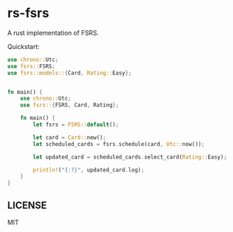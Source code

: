 # rs-fsrs
A rust implementation of FSRS.

Quickstart:
```rust
use chrono::Utc;
use fsrs::FSRS;
use fsrs::models::{Card, Rating::Easy};


fn main() {
    use chrono::Utc;
    use fsrs::{FSRS, Card, Rating};

    fn main() {
        let fsrs = FSRS::default();

        let card = Card::new();
        let scheduled_cards = fsrs.schedule(card, Utc::now());

        let updated_card = scheduled_cards.select_card(Rating::Easy);

        println!("{:?}", updated_card.log);
    }
}
```

## LICENSE

MIT
